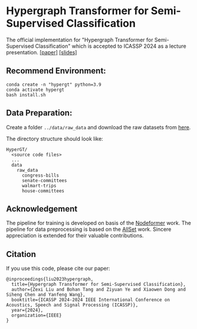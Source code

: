 # Hypergraph Transformer for Semi-Supervised Classification

The official implementation for "Hypergraph Transformer for Semi-Supervised Classification" which is accepted to ICASSP 2024 as a lecture presentation. [[paper]](https://arxiv.org/abs/2312.11385v2) [[slides]](https://drive.google.com/file/d/1NTQYmLrxRng0Xk0tiqJMephz4Bavvq3w/view?usp=sharing)



## Recommend Environment:
```
conda create -n "hypergt" python=3.9
conda activate hypergt
bash install.sh
```

## Data Preparation:
Create a folder `../data/raw_data` and download the raw datasets from [here](https://huggingface.co/datasets/peihaowang/edgnn-hypergraph-dataset/tree/main).

The directory structure should look like:
```
HyperGT/
  <source code files>
  ...
  data
    raw_data
      congress-bills
      senate-committees
      walmart-trips
      house-committees
```

## Acknowledgement

The pipeline for training is developed on basis of the [Nodeformer](https://github.com/qitianwu/NodeFormer) work. The pipeline for data preprocessing is based on the [AllSet](https://github.com/jianhao2016/AllSet) work. Sincere appreciation is extended for their valuable contributions.

## Citation

If you use this code, please cite our paper:

```
@inproceedings{liu2023hypergraph,
  title={Hypergraph Transformer for Semi-Supervised Classification},
  author={Zexi Liu and Bohan Tang and Ziyuan Ye and Xiaowen Dong and Siheng Chen and Yanfeng Wang},
  booktitle={ICASSP 2024-2024 IEEE International Conference on Acoustics, Speech and Signal Processing (ICASSP)},
  year={2024},
  organization={IEEE}
}
```


